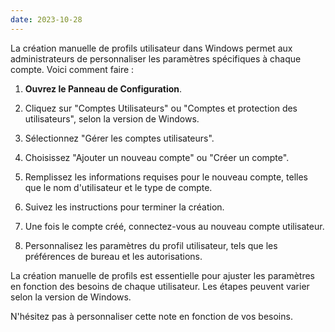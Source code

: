 ```yaml
---
date: 2023-10-28
---
```


La création manuelle de profils utilisateur dans Windows permet aux administrateurs de personnaliser les paramètres spécifiques à chaque compte. Voici comment faire :

1. **Ouvrez le Panneau de Configuration**.

2. Cliquez sur "Comptes Utilisateurs" ou "Comptes et protection des utilisateurs", selon la version de Windows.

3. Sélectionnez "Gérer les comptes utilisateurs".

4. Choisissez "Ajouter un nouveau compte" ou "Créer un compte".

5. Remplissez les informations requises pour le nouveau compte, telles que le nom d'utilisateur et le type de compte.

6. Suivez les instructions pour terminer la création.

7. Une fois le compte créé, connectez-vous au nouveau compte utilisateur.

8. Personnalisez les paramètres du profil utilisateur, tels que les préférences de bureau et les autorisations.

La création manuelle de profils est essentielle pour ajuster les paramètres en fonction des besoins de chaque utilisateur. Les étapes peuvent varier selon la version de Windows.

N'hésitez pas à personnaliser cette note en fonction de vos besoins.
